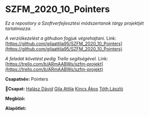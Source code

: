 # SZFM_2020_10_Pointers
*Ez a repository a Szoftverfejlesztési módszertanok tárgy projektjét tartalmazza.* 

*A verziókezelést a githubon fogjuk végrehajtani.* Link:[https://github.com/gilaattila95/SZFM_2020_10_Pointers](https://github.com/gilaattila95/SZFM_2020_10_Pointers)

*A feladat követést pedig Trello segítségével.* Link:[https://trello.com/b/ARmAABWs/szfm-projekt](https://trello.com/b/ARmAABWs/szfm-projekt)

**Csapatnév:** Pointers

**:handshake:Csapat:**
[Halász Dávid](https://github.com/davidhalasz)  [Gila Attila](https://github.com/gilaattila95)  [Kincs Ákos](https://github.com/kincsa)  [Tóth László](https://github.com/grestemayster)

**Megbízó:**

**Alapötlet:** 



